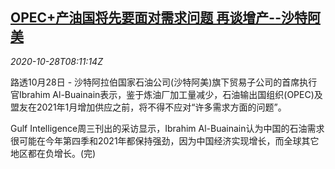 <!--1603873398000-->
[OPEC+产油国将先要面对需求问题 再谈增产--沙特阿美](https://cn.reuters.com/article/saudi-aramco-opec-production-1028-idCNKBS27D0Z2)
------

<div><i>2020-10-28T08:11:14Z</i></div><p>路透10月28日 - 沙特阿拉伯国家石油公司(沙特阿美)旗下贸易子公司的首席执行官Ibrahim Al-Buainain表示，鉴于炼油厂加工量减少，石油输出国组织(OPEC)及盟友在2021年1月增加供应之前，将不得不应对“许多需求方面的问题”。</p><p>Gulf Intelligence周三刊出的采访显示，Ibrahim Al-Buainain认为中国的石油需求很可能在今年第四季和2021年都保持强劲，因为中国经济实现增长，而全球其它地区都在负增长。(完)</p>
